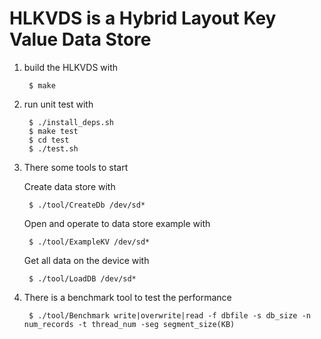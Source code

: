 # HLKVDS is a Hybrid Layout Key Value Data Store

1. build the HLKVDS with
		
		$ make

2. run unit test with

		$ ./install_deps.sh
		$ make test
		$ cd test 
		$ ./test.sh

3. There some tools to start

	Create data store with
	
		$ ./tool/CreateDb /dev/sd*
		
	Open and operate to data store example with
		
		$ ./tool/ExampleKV /dev/sd*	
		
	Get all data on the device with
		
		$ ./tool/LoadDB /dev/sd*

4. There is a benchmark tool to test the performance

		$ ./tool/Benchmark write|overwrite|read -f dbfile -s db_size -n num_records -t thread_num -seg segment_size(KB)
